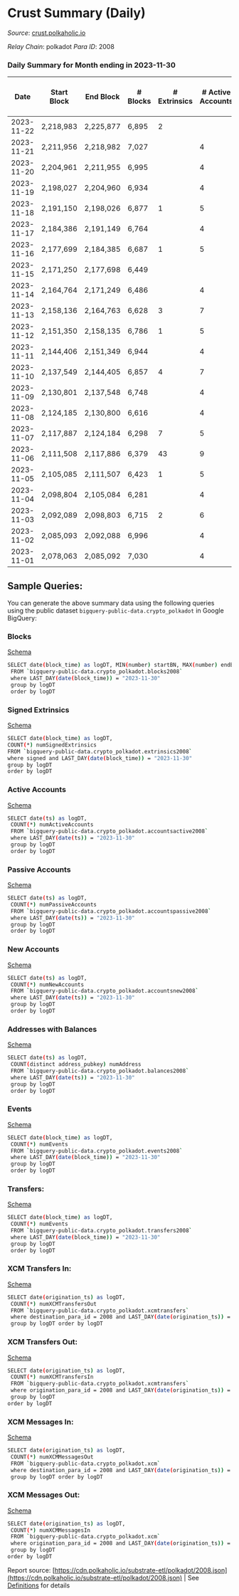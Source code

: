 # Crust Summary (Daily)

_Source_: [crust.polkaholic.io](https://crust.polkaholic.io)

*Relay Chain*: polkadot
*Para ID*: 2008



### Daily Summary for Month ending in 2023-11-30


| Date    | Start Block | End Block | # Blocks | # Extrinsics | # Active Accounts | # Passive Accounts | # New Accounts | # Addresses | # Events  | # Transfers ($USD) | # XCM Transfers In ($USD) | # XCM Transfers Out ($USD) | # XCM In | # XCM Out | Issues |
|---------|-------------|-----------|----------|--------------|-------------------|--------------------|----------------|-------------|-----------|--------------------|---------------------------|----------------------------|----------|-----------|--------|
| 2023-11-22 | 2,218,983 | 2,225,877 | 6,895 | 2 |  |  |  |  | 14,121 | 1  |   |   |  |  |  |
| 2023-11-21 | 2,211,956 | 2,218,982 | 7,027 |  | 4 |  |  | 1,013 | 14,061 |   |   |   |  |  |  |
| 2023-11-20 | 2,204,961 | 2,211,955 | 6,995 |  | 4 |  |  | 1,013 | 13,994 |   |   |   |  |  |  |
| 2023-11-19 | 2,198,027 | 2,204,960 | 6,934 |  | 4 |  |  | 1,013 | 13,872 |   |   |   |  |  |  |
| 2023-11-18 | 2,191,150 | 2,198,026 | 6,877 | 1 | 5 | 1 |  | 1,013 | 13,763 | 1  |   |   |  |  |  |
| 2023-11-17 | 2,184,386 | 2,191,149 | 6,764 |  | 4 |  |  | 1,013 | 13,532 |   |   |   |  |  |  |
| 2023-11-16 | 2,177,699 | 2,184,385 | 6,687 | 1 | 5 |  |  | 1,013 | 13,383 |   |   |   |  |  |  |
| 2023-11-15 | 2,171,250 | 2,177,698 | 6,449 |  |  |  |  | 1,013 | 12,901 |   |   |   |  |  |  |
| 2023-11-14 | 2,164,764 | 2,171,249 | 6,486 |  | 4 |  |  | 1,013 | 12,980 |   |   |   |  |  |  |
| 2023-11-13 | 2,158,136 | 2,164,763 | 6,628 | 3 | 7 | 3 | 2 | 1,013 | 13,281 | 3  |   |   |  |  |  |
| 2023-11-12 | 2,151,350 | 2,158,135 | 6,786 | 1 | 5 |  |  | 1,012 | 13,579 |   |   |   |  |  |  |
| 2023-11-11 | 2,144,406 | 2,151,349 | 6,944 |  | 4 |  |  | 1,012 | 13,892 |   |   |   |  |  |  |
| 2023-11-10 | 2,137,549 | 2,144,405 | 6,857 | 4 | 7 | 953 | 2 | 1,012 | 15,710 | 980  |   |   |  |  |  |
| 2023-11-09 | 2,130,801 | 2,137,548 | 6,748 |  | 4 |  |  | 1,011 | 13,500 |   |   |   |  |  |  |
| 2023-11-08 | 2,124,185 | 2,130,800 | 6,616 |  | 4 |  |  | 1,011 | 13,235 |   |   |   |  |  |  |
| 2023-11-07 | 2,117,887 | 2,124,184 | 6,298 | 7 | 5 |  |  | 1,011 | 12,632 |   |   |   |  |  |  |
| 2023-11-06 | 2,111,508 | 2,117,886 | 6,379 | 43 | 9 |  | 1 | 1,011 | 13,009 | 3  |   |   |  |  |  |
| 2023-11-05 | 2,105,085 | 2,111,507 | 6,423 | 1 | 5 |  |  | 1,010 | 12,856 |   |   |   |  |  |  |
| 2023-11-04 | 2,098,804 | 2,105,084 | 6,281 |  | 4 |  |  | 1,010 | 12,565 |   |   |   |  |  |  |
| 2023-11-03 | 2,092,089 | 2,098,803 | 6,715 | 2 | 6 |  |  | 1,010 | 13,443 |   |   |   |  |  |  |
| 2023-11-02 | 2,085,093 | 2,092,088 | 6,996 |  | 4 |  |  | 1,010 | 13,996 |   |   |   |  |  |  |
| 2023-11-01 | 2,078,063 | 2,085,092 | 7,030 |  | 4 |  |  | 1,010 | 14,064 |   |   |   |  |  |  |

## Sample Queries:
You can generate the above summary data using the following queries using the public dataset `bigquery-public-data.crypto_polkadot` in Google BigQuery:


### Blocks 

[Schema](https://github.com/colorfulnotion/substrate-etl/blob/main/schema/blocks.json)

```bash
SELECT date(block_time) as logDT, MIN(number) startBN, MAX(number) endBN, COUNT(*) numBlocks 
 FROM `bigquery-public-data.crypto_polkadot.blocks2008`  
 where LAST_DAY(date(block_time)) = "2023-11-30" 
 group by logDT 
 order by logDT
```

### Signed Extrinsics 

[Schema](https://github.com/colorfulnotion/substrate-etl/blob/main/schema/extrinsics.json)

```bash
SELECT date(block_time) as logDT, 
COUNT(*) numSignedExtrinsics 
FROM `bigquery-public-data.crypto_polkadot.extrinsics2008`  
where signed and LAST_DAY(date(block_time)) = "2023-11-30" 
group by logDT 
order by logDT
```

### Active Accounts 

[Schema](https://github.com/colorfulnotion/substrate-etl/blob/main/schema/accountsactive.json)

```bash
SELECT date(ts) as logDT, 
 COUNT(*) numActiveAccounts 
 FROM `bigquery-public-data.crypto_polkadot.accountsactive2008` 
 where LAST_DAY(date(ts)) = "2023-11-30" 
 group by logDT 
 order by logDT
```

### Passive Accounts 

[Schema](https://github.com/colorfulnotion/substrate-etl/blob/main/schema/accountspassive.json)

```bash
SELECT date(ts) as logDT, 
 COUNT(*) numPassiveAccounts 
 FROM `bigquery-public-data.crypto_polkadot.accountspassive2008` 
 where LAST_DAY(date(ts)) = "2023-11-30" 
 group by logDT 
 order by logDT
```

### New Accounts 

[Schema](https://github.com/colorfulnotion/substrate-etl/blob/main/schema/accountsnew.json)

```bash
SELECT date(ts) as logDT, 
 COUNT(*) numNewAccounts 
 FROM `bigquery-public-data.crypto_polkadot.accountsnew2008` 
 where LAST_DAY(date(ts)) = "2023-11-30" 
 group by logDT
 order by logDT
```

### Addresses with Balances 

[Schema](https://github.com/colorfulnotion/substrate-etl/blob/main/schema/balances.json)

```bash
SELECT date(ts) as logDT,
 COUNT(distinct address_pubkey) numAddress 
 FROM `bigquery-public-data.crypto_polkadot.balances2008` 
 where LAST_DAY(date(ts)) = "2023-11-30" 
 group by logDT 
 order by logDT
```

### Events 

[Schema](https://github.com/colorfulnotion/substrate-etl/blob/main/schema/events.json)

```bash
SELECT date(block_time) as logDT, 
 COUNT(*) numEvents 
 FROM `bigquery-public-data.crypto_polkadot.events2008` 
 where LAST_DAY(date(block_time)) = "2023-11-30" 
 group by logDT 
 order by logDT
```

### Transfers:

[Schema](https://github.com/colorfulnotion/substrate-etl/blob/main/schema/transfers.json)

```bash
SELECT date(block_time) as logDT, 
 COUNT(*) numEvents 
 FROM `bigquery-public-data.crypto_polkadot.transfers2008` 
 where LAST_DAY(date(block_time)) = "2023-11-30" 
 group by logDT 
 order by logDT
```

### XCM Transfers In: 

[Schema](https://github.com/colorfulnotion/substrate-etl/blob/main/schema/xcmtransfers.json)

```bash
SELECT date(origination_ts) as logDT, 
 COUNT(*) numXCMTransfersOut 
 FROM `bigquery-public-data.crypto_polkadot.xcmtransfers` 
 where destination_para_id = 2008 and LAST_DAY(date(origination_ts)) = "2023-11-30" 
 group by logDT order by logDT
```

### XCM Transfers Out: 

[Schema](https://github.com/colorfulnotion/substrate-etl/blob/main/schema/xcmtransfers.json)

```bash
SELECT date(origination_ts) as logDT, 
 COUNT(*) numXCMTransfersIn 
 FROM `bigquery-public-data.crypto_polkadot.xcmtransfers` 
 where origination_para_id = 2008 and LAST_DAY(date(origination_ts)) = "2023-11-30" 
 group by logDT 
order by logDT
```

### XCM Messages In: 

[Schema](https://github.com/colorfulnotion/substrate-etl/blob/main/schema/xcm.json)

```bash
SELECT date(origination_ts) as logDT, 
 COUNT(*) numXCMMessagesOut 
 FROM `bigquery-public-data.crypto_polkadot.xcm` 
 where destination_para_id = 2008 and LAST_DAY(date(origination_ts)) = "2023-11-30" 
 group by logDT order by logDT
```

### XCM Messages Out: 

[Schema](https://github.com/colorfulnotion/substrate-etl/blob/main/schema/xcm.json)

```bash
SELECT date(origination_ts) as logDT, 
 COUNT(*) numXCMMessagesIn 
 FROM `bigquery-public-data.crypto_polkadot.xcm` 
 where origination_para_id = 2008 and LAST_DAY(date(origination_ts)) = "2023-11-30" 
 group by logDT 
order by logDT
```


Report source: [https://cdn.polkaholic.io/substrate-etl/polkadot/2008.json](https://cdn.polkaholic.io/substrate-etl/polkadot/2008.json) | See [Definitions](/DEFINITIONS.md) for details
